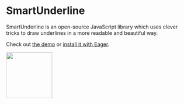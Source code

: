 # SmartUnderline

SmartUnderline is an open-source JavaScript library which uses clever
tricks to draw underlines in a more readable and beautiful way.

Check out [the demo](https://eager.io/showcase/SmartUnderline/) or [install it with Eager](https://eager.io/app/eA9ULux0UOJP).

<a href="https://eager.io/app/eA9ULux0UOJP/install?source=button">
  <img src="https://install.eager.io/install-button.png" border="0" width="126">
</a>
